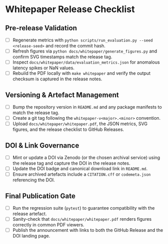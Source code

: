 # Whitepaper Release Checklist

## Pre-release Validation
- [ ] Regenerate metrics with `python scripts/run_evaluation.py --seed <release-seed>` and record the commit hash.
- [ ] Refresh figures via `python docs/whitepaper/generate_figures.py` and confirm SVG timestamps match the release tag.
- [ ] Inspect `docs/whitepaper/data/evaluation_metrics.json` for anomalous latency spikes or NaN values.
- [ ] Rebuild the PDF locally with `make whitepaper` and verify the output checksum is captured in the release notes.

## Versioning & Artefact Management
- [ ] Bump the repository version in `README.md` and any package manifests to match the release tag.
- [ ] Create a git tag following the `whitepaper-v<major>.<minor>` convention.
- [ ] Upload `docs/whitepaper/whitepaper.pdf`, the JSON metrics, SVG figures, and the release checklist to GitHub Releases.

## DOI & Link Governance
- [ ] Mint or update a DOI via Zenodo (or the chosen archival service) using the release tag and capture the DOI in the release notes.
- [ ] Update the DOI badge and canonical download link in `README.md`.
- [ ] Ensure archived artefacts include a `CITATION.cff` or `codemeta.json` referencing the DOI.

## Final Publication Gate
- [ ] Run the regression suite (`pytest`) to guarantee compatibility with the release artefact.
- [ ] Sanity-check that `docs/whitepaper/whitepaper.pdf` renders figures correctly in common PDF viewers.
- [ ] Publish the announcement with links to both the GitHub Release and the DOI landing page.
